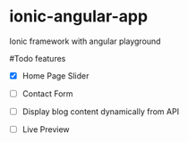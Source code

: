 # ionic-angular-app

Ionic framework with angular playground

#Todo features

- [x] Home Page Slider
- [ ] Contact Form
- [ ] Display blog content dynamically from API
- [ ] Live Preview

